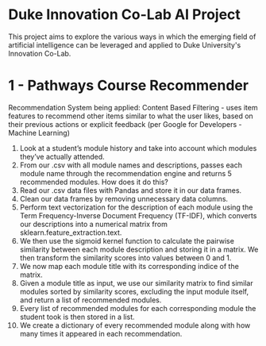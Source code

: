# Duke Innovation Co-Lab AI Project 
This project aims to explore the various ways in which the emerging field of artificial intelligence can be leveraged and applied to Duke University's Innovation Co-Lab. 
# 1 - Pathways Course Recommender 
Recommendation System being applied: Content Based Filtering - uses item features to recommend other items similar to what the user likes, based on their previous actions or explicit feedback (per Google for Developers - Machine Learning)

1. Look at a student’s module history and take into account which modules they’ve actually attended.
2. From our .csv with all module names and descriptions, passes each module name through the recommendation engine and returns 5 recommended modules. How does it do this? 
3. Read our .csv data files with Pandas and store it in our data frames.
4. Clean our data frames by removing unnecessary data columns.
5. Perform text vectorization for the description of each module using the Term Frequency-Inverse Document Frequency (TF-IDF), which converts our descriptions into a numerical matrix from sklearn.feature_extraction.text.
6. We then use the sigmoid kernel function to calculate the pairwise similarity between each module description and storing it in a matrix. We then transform the similarity scores into values between 0 and 1. 
7. We now map each module title with its corresponding indice of the matrix. 
8. Given a module title as input, we use our similarity matrix to find similar modules sorted by similarity scores, excluding the input module itself, and return a list of recommended modules. 
9. Every list of recommended modules for each corresponding module the student took is then stored in a list. 
10. We create a dictionary of every recommended module along with how many times it appeared in each recommendation.

